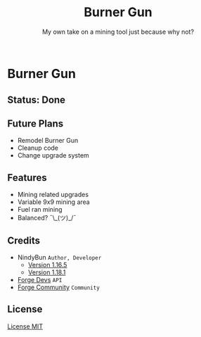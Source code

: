 <h1 align="center"> Burner Gun </h1>
<p align="center"> My own take on a mining tool just because why not? </p>
<p data-comment="this fakes a line break">&zwnj;</p>

# Burner Gun

## Status: Done
## Future Plans
- Remodel Burner Gun
- Cleanup code
- Change upgrade system

## Features
- Mining related upgrades
- Variable 9x9 mining area
- Fuel ran mining
- Balanced? ¯\\\_(ツ)_/¯

## Credits
- NindyBun `Author, Developer`
  - [Version 1.16.5](https://github.com/NindyBun/BurnerGun_1.16.5-3.0.0)
  - [Version 1.18.1](https://github.com/NindyBun/BurnerGun_1.18.1)
- [Forge Devs](https://minecraftforge.net) `API`
- [Forge Community](https://forums.minecraftforge.net/) `Community`

## License
[License MIT](LICENSE.txt)

